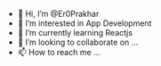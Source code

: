 - 👋 Hi, I’m @Er0Prakhar
- 👀 I’m interested in App Development 
- 🌱 I’m currently learning Reactjs
- 💞️ I’m looking to collaborate on ...
- 📫 How to reach me ...

<!---
Er0Prakhar/Er0Prakhar is a ✨ special ✨ repository because its `README.md` (this file) appears on your GitHub profile.
You can click the Preview link to take a look at your changes.
--->
